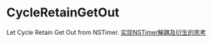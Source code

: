 # CycleRetainGetOut
Let Cycle Retain Get Out from NSTimer.
[实现NSTimer解耦及衍生的思考](https://www.jianshu.com/p/58cc263625d1)
